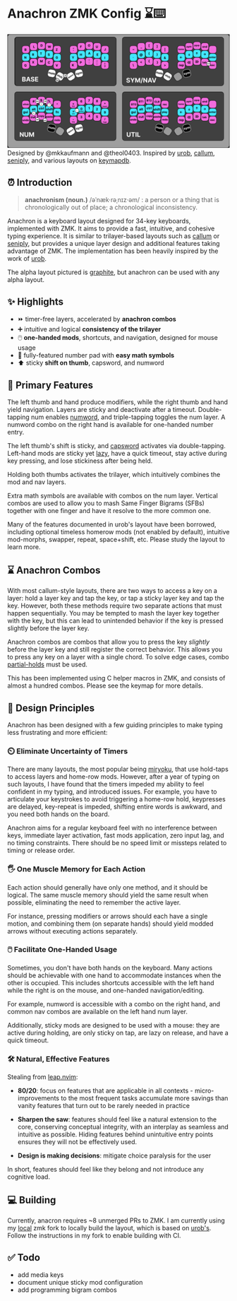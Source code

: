 # Anachron ZMK Config ⌛⌨️

![anachron layout](./assets/after-cleanup.png) Designed by @mkkaufmann and
@theol0403. Inspired by [urob](https://github.com/urob/zmk-config),
[callum](https://github.com/qmk/qmk_firmware/blob/master/users/callum/readme.md),
[seniply](https://stevep99.github.io/seniply/), and various layouts on
[keymapdb](https://keymapdb.com/).

## ⏰ Introduction

> **anachronism (noun.)** /əˈnæk·rəˌnɪz·əm/ : a person or a thing that is
> chronologically out of place; a chronological inconsistency.

Anachron is a keyboard layout designed for 34-key keyboards, implemented with
ZMK. It aims to provide a fast, intuitive, and cohesive typing experience. It is
similar to trilayer-based layouts such as
[callum](https://github.com/qmk/qmk_firmware/blob/master/users/callum/readme.md)
or [seniply](https://stevep99.github.io/seniply/), but provides a unique layer
design and additional features taking advantage of ZMK. The implementation has
been heavily inspired by the work of [urob](https://github.com/urob/zmk-config).

The alpha layout pictured is
[graphite](https://github.com/rdavison/graphite-layout), but anachron can be
used with any alpha layout.

## ✨ Highlights

- ⏩ timer-free layers, accelerated by **anachron combos**
- ➕ intuitive and logical **consistency of the trilayer**
- 🖱️ **one-handed mods**, shortcuts, and navigation, designed for mouse usage
- 🧮 fully-featured number pad with **easy math symbols**
- ⬆️ sticky **shift on thumb**, capsword, and numword

## 🎉 Primary Features

The left thumb and hand produce modifiers, while the right thumb and hand yield
navigation. Layers are sticky and deactivate after a timeout. Double-tapping num
enables [numword](https://github.com/urob/zmk-config#numword), and
triple-tapping toggles the num layer. A numword combo on the right hand is
available for one-handed number entry.

The left thumb's shift is sticky, and
[capsword](https://github.com/urob/zmk-config#capsword) activates via
double-tapping. Left-hand mods are sticky yet
[lazy](https://github.com/zmkfirmware/zmk/pull/1812), have a quick timeout, stay
active during key pressing, and lose stickiness after being held.

Holding both thumbs activates the trilayer, which intuitively combines the mod
and nav layers.

Extra math symbols are available with combos on the num layer. Vertical combos
are used to allow you to mash Same Finger Bigrams (SFBs) together with one
finger and have it resolve to the more common one.

Many of the features documented in urob's layout have been borrowed, including
optional timeless homerow mods (not enabled by default), intuitive mod-morphs,
swapper, repeat, space+shift, etc. Please study the layout to learn more.

## ⌛ Anachron Combos

With most callum-style layouts, there are two ways to access a key on a layer:
hold a layer key and tap the key, or tap a sticky layer key and tap the key.
However, both these methods require two separate actions that must happen
sequentially. You may be tempted to mash the layer key together with the key,
but this can lead to unintended behavior if the key is pressed slightly before
the layer key.

Anachron combos are combos that allow you to press the key _slightly_ before the
layer key and still register the correct behavior. This allows you to press any
key on a layer with a single chord. To solve edge cases, combo
[partial-holds](https://github.com/zmkfirmware/zmk/pull/1809) must be used.

This has been implemented using C helper macros in ZMK, and consists of almost a
hundred combos. Please see the keymap for more details.

## 📏 Design Principles

Anachron has been designed with a few guiding principles to make typing less
frustrating and more efficient:

### ⏲️ Eliminate Uncertainty of Timers

There are many layouts, the most popular being
[miryoku](https://github.com/manna-harbour/miryoku), that use hold-taps to
access layers and home-row mods. However, after a year of typing on such
layouts, I have found that the timers impeded my ability to feel confident in my
typing, and introduced issues. For example, you have to articulate your
keystrokes to avoid triggering a home-row hold, keypresses are delayed,
key-repeat is impeded, shifting entire words is awkward, and you need both hands
on the board.

Anachron aims for a regular keyboard feel with no interference between keys,
immediate layer activation, fast mods application, zero input lag, and no timing
constraints. There should be no speed limit or missteps related to timing or
release order.

### 🖐️ One Muscle Memory for Each Action

Each action should generally have only one method, and it should be logical. The
same muscle memory should yield the same result when possible, eliminating the
need to remember the active layer.

For instance, pressing modifiers or arrows should each have a single motion, and
combining them (on separate hands) should yield modded arrows without executing
actions separately.

### 🖱️ Facilitate One-Handed Usage

Sometimes, you don't have both hands on the keyboard. Many actions should be
achievable with one hand to accommodate instances when the other is occupied.
This includes shortcuts accessible with the left hand while the right is on the
mouse, and one-handed navigation/editing.

For example, numword is accessible with a combo on the right hand, and common
nav combos are available on the left hand num layer.

Additionally, sticky mods are designed to be used with a mouse: they are active
during holding, are only sticky on tap, are lazy on release, and have a quick
timeout.

### 🛠️ Natural, Effective Features

Stealing from [leap.nvim](https://github.com/ggandor/leap.nvim):

- **80/20**: focus on features that are applicable in all contexts -
  micro-improvements to the most frequent tasks accumulate more savings than
  vanity features that turn out to be rarely needed in practice

- **Sharpen the saw**: features should feel like a natural extension to the
  core, conserving conceptual integrity, with an interplay as seamless and
  intuitive as possible. Hiding features behind unintuitive entry points ensures
  they will not be effectively used.
- **Design is making decisions**: mitigate choice paralysis for the user

In short, features should feel like they belong and not introduce any cognitive
load.

## 💻 Building

Currently, anacron requires ~8 unmerged PRs to ZMK. I am currently using my
[local](https://github.com/theol0403/zmk/tree/local) zmk fork to locally build
the layout, which is based on [urob's](https://github.com/urob/zmk/tree/main).
Follow the instructions in my fork to enable building with CI.

## ✅ Todo

- add media keys
- document unique sticky mod configuration
- add programming bigram combos
